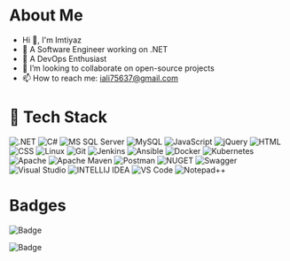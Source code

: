 # About Me
   
- Hi 👋, I'm Imtiyaz
- 🔭 A Software Engineer working on .NET
- 🌱 A DevOps Enthusiast
- 👯 I’m looking to collaborate on open-source projects
- 📫 How to reach me: iali75637@gmail.com

# 💼 Tech Stack

![.NET](https://img.shields.io/badge/.NET-512BD4?style=for-the-badge&logo=dotnet&logoColor=white)
![C#](https://img.shields.io/badge/C%23-239120?style=for-the-badge&logo=c-sharp&logoColor=white)
![MS SQL Server](https://img.shields.io/badge/Microsoft%20SQL%20Server-CC2927?style=for-the-badge&logo=microsoft%20sql%20server&logoColor=white)
![MySQL](https://img.shields.io/badge/MySQL-005C84?style=for-the-badge&logo=mysql&logoColor=white)
![JavaScript](https://img.shields.io/badge/-javascript-F7DF1E?&style=for-the-badge&logo=javascript&logoColor=black)
![jQuery](https://img.shields.io/badge/jQuery-0769AD?style=for-the-badge&logo=jquery&logoColor=white)
![HTML](https://img.shields.io/badge/HTML5-E34F26?style=for-the-badge&logo=html5&logoColor=white) 
![CSS](https://img.shields.io/badge/-css3-1572B6?&style=for-the-badge&logo=css3&logoColor=white)
![Linux](https://img.shields.io/badge/Linux-FCC624?style=for-the-badge&logo=linux&logoColor=black)
![Git](https://img.shields.io/badge/-Git-F05032?&style=for-the-badge&logo=git&logoColor=white)
![Jenkins](https://img.shields.io/badge/Jenkins-D24939?style=for-the-badge&logo=Jenkins&logoColor=white)
![Ansible](https://img.shields.io/badge/Ansible-000000?style=for-the-badge&logo=ansible&logoColor=white)
![Docker](https://img.shields.io/badge/Docker-2CA5E0?style=for-the-badge&logo=docker&logoColor=white)
![Kubernetes](https://img.shields.io/badge/kubernetes-326ce5.svg?&style=for-the-badge&logo=kubernetes&logoColor=white)
![Apache](https://img.shields.io/badge/Apache-D22128?style=for-the-badge&logo=Apache&logoColor=white) 
![Apache Maven](https://img.shields.io/badge/apache_maven-C71A36?style=for-the-badge&logo=apachemaven&logoColor=white) 
![Postman](https://img.shields.io/badge/Postman-FF6C37?style=for-the-badge&logo=Postman&logoColor=white)
![NUGET](https://img.shields.io/badge/NuGet-004880?style=for-the-badge&logo=nuget&logoColor=white)
![Swagger](https://img.shields.io/badge/Swagger-85EA2D?style=for-the-badge&logo=Swagger&logoColor=white)
![Visual Studio](https://img.shields.io/badge/Visual_Studio-5C2D91?style=for-the-badge&logo=visual%20studio&logoColor=white)
![INTELLIJ IDEA](https://img.shields.io/badge/IntelliJ_IDEA-000000.svg?style=for-the-badge&logo=intellij-idea&logoColor=white)
![VS Code](https://img.shields.io/badge/-VSCode-007ACC?&style=for-the-badge&logo=visual-studio-code&logoColor=white)
![Notepad++](https://img.shields.io/badge/Notepad++-90E59A.svg?style=for-the-badge&logo=notepad%2B%2B&logoColor=black)





# Badges
<!-- GitHub Stats -->
![Badge](https://github-readme-stats.vercel.app/api?username=imtiyaz786&theme=midnight-purple&show_icons=true)   

<!-- Streak Stats-->
![Badge](https://github-readme-streak-stats.herokuapp.com/?user=imtiyaz786&theme=midnight-purple&show_icons=true)

<!-- Activity Graph
![Badge](https://activity-graph.herokuapp.com/graph?username=imtiyaz786&theme=minimal)
-->
 
<!-- Profile Summary Card
![Badge](https://github-profile-summary-cards.vercel.app/api/cards/profile-details?username=imtiyaz786&theme=vue)
-->

<!-- Most Used Language
![Badge](https://github-readme-stats.vercel.app/api/top-langs/?username=imtiyaz786)
-->

<!-- Profile Hits Counter
![Badge](https://hits.seeyoufarm.com/api/count/incr/badge.svg?url=https%3A%2F%2Fgithub.com%2Fimtiyaz7861212%2Fhit-counter)
-->


<!-- Trophy Stats
![Badge](https://github-profile-trophy.vercel.app/?username=imtiyaz786)
-->

<!--
**imtiyaz786/imtiyaz786** is a ✨ _special_ ✨ repository because its `README.md` (this file) appears on your GitHub profile.
-->
